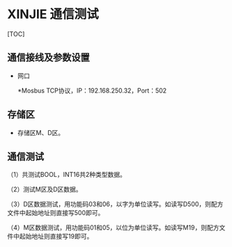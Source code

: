 # XINJIE 通信测试

[TOC]

## 通信接线及参数设置

* 网口

  *Mosbus TCP协议，IP：192.168.250.32，Port：502

## 存储区

- 存储区M、D区。

## 通信测试

（1）共测试BOOL，INT16共2种类型数据。

（2）测试M区及D区数据。

（3）D区数据测试，用功能码03和06，以字为单位读写。如读写D500，则配方文件中起始地址则直接写500即可。

（4）M区数据测试，用功能码01和05，以位为单位读写。如读写M19，则配方文件中起始地址则直接写19即可。
